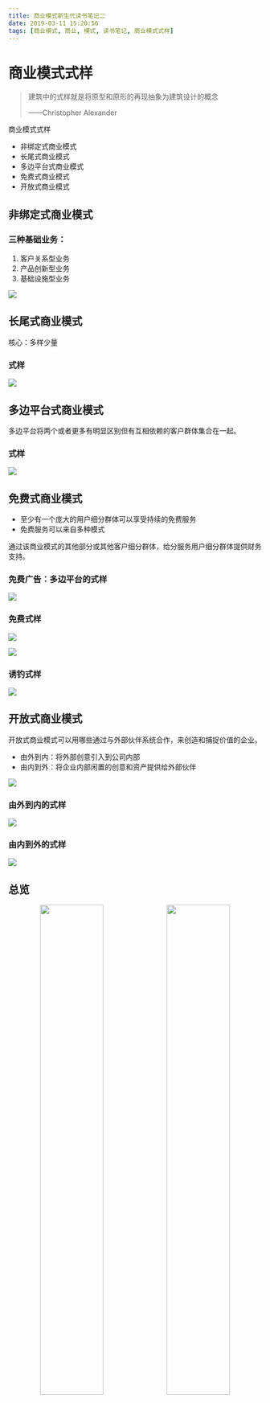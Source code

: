 ```yaml
---
title: 商业模式新生代读书笔记二
date: 2019-03-11 15:20:56
tags: [商业模式, 商业, 模式, 读书笔记, 商业模式式样]
---
```


# 商业模式式样

> 建筑中的式样就是将原型和原形的再现抽象为建筑设计的概念
> 
> ——Christopher Alexander

商业模式式样

- 非绑定式商业模式
- 长尾式商业模式
- 多边平台式商业模式
- 免费式商业模式
- 开放式商业模式

## 非绑定式商业模式

### 三种基础业务：

1. 客户关系型业务
2. 产品创新型业务
3. 基础设施型业务

![](https://raw.githubusercontent.com/imonce/imgs/master/20190307135512.png)

## 长尾式商业模式

核心：多样少量

### 式样

![](https://raw.githubusercontent.com/imonce/imgs/master/20190311145707.png)

## 多边平台式商业模式

多边平台将两个或者更多有明显区别但有互相依赖的客户群体集合在一起。

### 式样

![](https://raw.githubusercontent.com/imonce/imgs/master/20190311150008.png)

## 免费式商业模式

- 至少有一个庞大的用户细分群体可以享受持续的免费服务
- 免费服务可以来自多种模式

通过该商业模式的其他部分或其他客户细分群体，给分服务用户细分群体提供财务支持。

### 免费广告：多边平台的式样

![](https://raw.githubusercontent.com/imonce/imgs/master/20190311150230.png)

### 免费式样

![](https://raw.githubusercontent.com/imonce/imgs/master/20190311150419.png)

![](https://raw.githubusercontent.com/imonce/imgs/master/20190311150511.png)

### 诱钓式样

![](https://raw.githubusercontent.com/imonce/imgs/master/20190311150559.png)

## 开放式商业模式

开放式商业模式可以用哪些通过与外部伙伴系统合作，来创造和捕捉价值的企业。

- 由外到内：将外部创意引入到公司内部
- 由内到外：将企业内部闲置的创意和资产提供给外部伙伴

![](https://raw.githubusercontent.com/imonce/imgs/master/20190311151203.png)

### 由外到内的式样

![](https://raw.githubusercontent.com/imonce/imgs/master/20190311151251.png)

### 由内到外的式样

![](https://raw.githubusercontent.com/imonce/imgs/master/20190311151324.png)

## 总览

<center class="half">
    <img src="https://raw.githubusercontent.com/imonce/imgs/master/20190311151454.png" width="50%" style="display:inline"><img src="https://raw.githubusercontent.com/imonce/imgs/master/20190311151630.png" width="50%" style="display:inline">
</center>